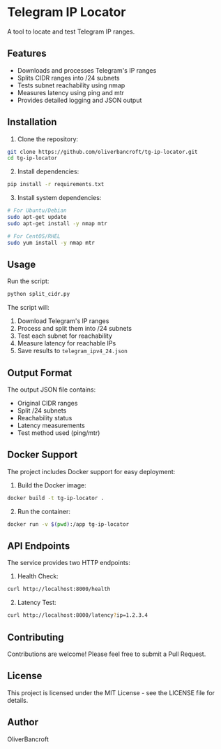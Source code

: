 # Telegram IP Locator

A tool to locate and test Telegram IP ranges.

## Features

- Downloads and processes Telegram's IP ranges
- Splits CIDR ranges into /24 subnets
- Tests subnet reachability using nmap
- Measures latency using ping and mtr
- Provides detailed logging and JSON output

## Installation

1. Clone the repository:
```bash
git clone https://github.com/oliverbancroft/tg-ip-locator.git
cd tg-ip-locator
```

2. Install dependencies:
```bash
pip install -r requirements.txt
```

3. Install system dependencies:
```bash
# For Ubuntu/Debian
sudo apt-get update
sudo apt-get install -y nmap mtr

# For CentOS/RHEL
sudo yum install -y nmap mtr
```

## Usage

Run the script:
```bash
python split_cidr.py
```

The script will:
1. Download Telegram's IP ranges
2. Process and split them into /24 subnets
3. Test each subnet for reachability
4. Measure latency for reachable IPs
5. Save results to `telegram_ipv4_24.json`

## Output Format

The output JSON file contains:
- Original CIDR ranges
- Split /24 subnets
- Reachability status
- Latency measurements
- Test method used (ping/mtr)

## Docker Support

The project includes Docker support for easy deployment:

1. Build the Docker image:
```bash
docker build -t tg-ip-locator .
```

2. Run the container:
```bash
docker run -v $(pwd):/app tg-ip-locator
```

## API Endpoints

The service provides two HTTP endpoints:

1. Health Check:
```bash
curl http://localhost:8000/health
```

2. Latency Test:
```bash
curl http://localhost:8000/latency?ip=1.2.3.4
```

## Contributing

Contributions are welcome! Please feel free to submit a Pull Request.

## License

This project is licensed under the MIT License - see the LICENSE file for details.

## Author

OliverBancroft
